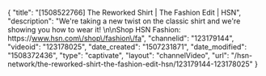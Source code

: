 {
    "title": "[1508522766] The Reworked Shirt | The Fashion Edit | HSN",
    "description": "We're taking a new twist on the classic shirt and we're showing you how to wear it! \n\nShop HSN Fashion: https:\/\/www.hsn.com\/shop\/fashion\/fa",
    "channelid": "123179144",
    "videoid": "123178025",
    "date_created": "1507231871",
    "date_modified": "1508372436",
    "type": "captivate",
    "layout": "channelVideo",
    "url": "\/hsn-network\/the-reworked-shirt-the-fashion-edit-hsn\/123179144-123178025"
}